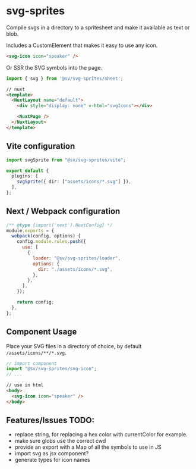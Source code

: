 # svg-sprites

Compile svgs in a directory to a spritesheet and make it available as text or blob.

Includes a CustomElement that makes it easy to use any icon.

```html
<svg-icon icon="speaker" />
```

Or SSR the SVG symbols into the page.

```typescript
import { svg } from '@sv/svg-sprites/sheet';
```

```html
// nuxt
<template>
  <NuxtLayout name="default">
    <div style="display: none" v-html="svgIcons"></div>

    <NuxtPage />
  </NuxtLayout>
</template>
```

## Vite configuration

```typescript
import svgSprite from "@sv/svg-sprites/vite";

export default {
  plugins: [
    svgSprite({ dir: ["assets/icons/*.svg"] }),
  ],
};
```

## Next / Webpack configuration

```javascript
/** @type {import('next').NextConfig} */
module.exports = {
  webpack(config, options) {
    config.module.rules.push({
      use: [
        {
          loader: "@sv/svg-sprites/loader",
          options: {
            dir: "./assets/icons/*.svg",
          },
        },
      ],
    });

    return config;
  },
};
```

## Component Usage

Place your SVG files in a directory of choice, by default `/assets/icons/**/*.svg`.

```typescript
// import component
import "@sv/svg-sprites/svg-icon";
// ...
```

```html
// use in html
<body>
  <svg-icon icon="speaker" />
</body>
```


## Features/Issues TODO:
- replace string, for replacing a hex color with currentColor for example.
- make sure globs use the correct cwd
- provide an export with a Map of all the symbols to use in JS
- import svg as jsx component?
- generate types for icon names

